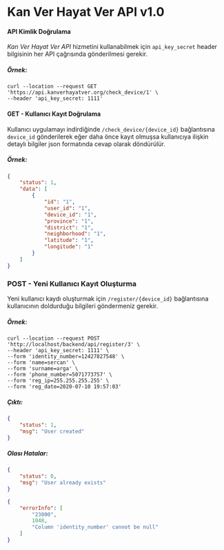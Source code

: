 # Kan Ver Hayat Ver API v1.0
#### API Kimlik Doğrulama
_Kan Ver Hayat Ver API_ hizmetini kullanabilmek için `api_key_secret` header bilgisinin her API çağrısında gönderilmesi gerekir.
##### Örnek:
```curl
curl --location --request GET 'https://api.kanverhayatver.org/check_device/1' \
--header 'api_key_secret: 1111'
```
#### GET - Kullanıcı Kayıt Doğrulama
Kullanıcı uygulamayı indirdiğinde `/check_device/{device_id}` bağlantısına ``device_id``
gönderilerek eğer daha önce kayıt olmuşsa kullanıcıya ilişkin detaylı bilgiler json formatında cevap olarak döndürülür.
##### Örnek:
```json
{
    "status": 1,
    "data": [
        {
            "id": "1",
            "user_id": "1",
            "device_id": "1",
            "province": "1",
            "district": "1",
            "neighborhood": "1",
            "latitude": "1",
            "longitude": "1"
        }
    ]
}
```
### POST - Yeni Kullanıcı Kayıt Oluşturma
Yeni kullanıcı kaydı oluşturmak için `/register/{device_id}` bağlantısına kullanıcının doldurduğu bilgileri göndermeniz gerekir.
##### Örnek:
```curl
curl --location --request POST 'http://localhost/backend/api/register/3' \
--header 'api_key_secret: 1111' \
--form 'identity_number=12427827548' \
--form 'name=sercan' \
--form 'surname=arga' \
--form 'phone_number=5071773757' \
--form 'reg_ip=255.255.255.255' \
--form 'reg_date=2020-07-10 19:57:03'
```
##### Çıktı:
```json
{
    "status": 1,
    "msg": "User created"
}
```
##### Olası Hatalar:
```json
{
    "status": 0,
    "msg": "User already exists"
}
```
```json
{
    "errorInfo": [
        "23000",
        1048,
        "Column 'identity_number' cannot be null"
    ]
}
```
